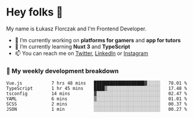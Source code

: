 # Hey folks 👋

My name is Łukasz Florczak and I'm Frontend Developer. 

- 🔭 I’m currently working on **platforms for gamers** and **app for tutors**
- 🌱 I’m currently learning **Nuxt 3** and **TypeScript**
- 📫 You can reach me on [Twitter](https://twitter.com/lukaszflorczak), [LinkedIn](https://pl.linkedin.com/in/lukasz-florczak) or [Instagram](https://instagram.com/lukaszflorczak)


### 🧮 My weekly development breakdown

<!--START_SECTION:waka-->

```text
Vue.js           7 hrs 48 mins   ███████████████████▓░░░░░   78.01 %
TypeScript       1 hr 45 mins    ████▒░░░░░░░░░░░░░░░░░░░░   17.48 %
tsconfig         14 mins         ▓░░░░░░░░░░░░░░░░░░░░░░░░   02.47 %
YAML             6 mins          ▒░░░░░░░░░░░░░░░░░░░░░░░░   01.01 %
SCSS             2 mins          ░░░░░░░░░░░░░░░░░░░░░░░░░   00.37 %
JSON             1 min           ░░░░░░░░░░░░░░░░░░░░░░░░░   00.27 %
```

<!--END_SECTION:waka-->

<!--
**lukaszflorczak/lukaszflorczak** is a ✨ _special_ ✨ repository because its `README.md` (this file) appears on your GitHub profile.

Here are some ideas to get you started:

- 🔭 I’m currently working on ...
- 🌱 I’m currently learning ...
- 👯 I’m looking to collaborate on ...
- 🤔 I’m looking for help with ...
- 💬 Ask me about ...
- 📫 How to reach me: ...
- 😄 Pronouns: ...
- ⚡ Fun fact: ...
-->
